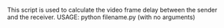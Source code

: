 This script is used to calculate the video frame delay between the sender and the receiver.
USAGE: 
python filename.py (with no arguments)
